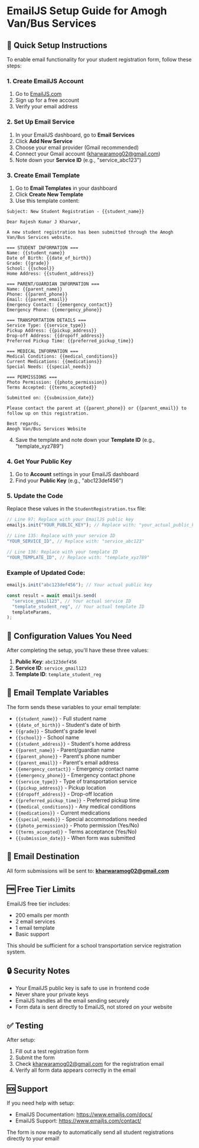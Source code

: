 # EmailJS Setup Guide for Amogh Van/Bus Services

## 🚀 Quick Setup Instructions

To enable email functionality for your student registration form, follow these steps:

### 1. Create EmailJS Account

1. Go to [EmailJS.com](https://www.emailjs.com/)
2. Sign up for a free account
3. Verify your email address

### 2. Set Up Email Service

1. In your EmailJS dashboard, go to **Email Services**
2. Click **Add New Service**
3. Choose your email provider (Gmail recommended)
4. Connect your Gmail account (kharwaramog02@gmail.com)
5. Note down your **Service ID** (e.g., "service_abc123")

### 3. Create Email Template

1. Go to **Email Templates** in your dashboard
2. Click **Create New Template**
3. Use this template content:

```
Subject: New Student Registration - {{student_name}}

Dear Rajesh Kumar J Kharwar,

A new student registration has been submitted through the Amogh Van/Bus Services website.

=== STUDENT INFORMATION ===
Name: {{student_name}}
Date of Birth: {{date_of_birth}}
Grade: {{grade}}
School: {{school}}
Home Address: {{student_address}}

=== PARENT/GUARDIAN INFORMATION ===
Name: {{parent_name}}
Phone: {{parent_phone}}
Email: {{parent_email}}
Emergency Contact: {{emergency_contact}}
Emergency Phone: {{emergency_phone}}

=== TRANSPORTATION DETAILS ===
Service Type: {{service_type}}
Pickup Address: {{pickup_address}}
Drop-off Address: {{dropoff_address}}
Preferred Pickup Time: {{preferred_pickup_time}}

=== MEDICAL INFORMATION ===
Medical Conditions: {{medical_conditions}}
Current Medications: {{medications}}
Special Needs: {{special_needs}}

=== PERMISSIONS ===
Photo Permission: {{photo_permission}}
Terms Accepted: {{terms_accepted}}

Submitted on: {{submission_date}}

Please contact the parent at {{parent_phone}} or {{parent_email}} to follow up on this registration.

Best regards,
Amogh Van/Bus Services Website
```

4. Save the template and note down your **Template ID** (e.g., "template_xyz789")

### 4. Get Your Public Key

1. Go to **Account** settings in your EmailJS dashboard
2. Find your **Public Key** (e.g., "abc123def456")

### 5. Update the Code

Replace these values in the `StudentRegistration.tsx` file:

```typescript
// Line 97: Replace with your EmailJS public key
emailjs.init("YOUR_PUBLIC_KEY"); // Replace with: "your_actual_public_key"

// Line 135: Replace with your service ID
"YOUR_SERVICE_ID", // Replace with: "service_abc123"

// Line 136: Replace with your template ID
"YOUR_TEMPLATE_ID", // Replace with: "template_xyz789"
```

### Example of Updated Code:

```typescript
emailjs.init("abc123def456"); // Your actual public key

const result = await emailjs.send(
  "service_gmail123", // Your actual service ID
  "template_student_reg", // Your actual template ID
  templateParams,
);
```

## 🔧 Configuration Values You Need

After completing the setup, you'll have these three values:

1. **Public Key**: `abc123def456`
2. **Service ID**: `service_gmail123`
3. **Template ID**: `template_student_reg`

## 📧 Email Template Variables

The form sends these variables to your email template:

- `{{student_name}}` - Full student name
- `{{date_of_birth}}` - Student's date of birth
- `{{grade}}` - Student's grade level
- `{{school}}` - School name
- `{{student_address}}` - Student's home address
- `{{parent_name}}` - Parent/guardian name
- `{{parent_phone}}` - Parent's phone number
- `{{parent_email}}` - Parent's email address
- `{{emergency_contact}}` - Emergency contact name
- `{{emergency_phone}}` - Emergency contact phone
- `{{service_type}}` - Type of transportation service
- `{{pickup_address}}` - Pickup location
- `{{dropoff_address}}` - Drop-off location
- `{{preferred_pickup_time}}` - Preferred pickup time
- `{{medical_conditions}}` - Any medical conditions
- `{{medications}}` - Current medications
- `{{special_needs}}` - Special accommodations needed
- `{{photo_permission}}` - Photo permission (Yes/No)
- `{{terms_accepted}}` - Terms acceptance (Yes/No)
- `{{submission_date}}` - When form was submitted

## 🎯 Email Destination

All form submissions will be sent to: **kharwaramog02@gmail.com**

## 🆓 Free Tier Limits

EmailJS free tier includes:

- 200 emails per month
- 2 email services
- 1 email template
- Basic support

This should be sufficient for a school transportation service registration system.

## 🔒 Security Notes

- Your EmailJS public key is safe to use in frontend code
- Never share your private keys
- EmailJS handles all the email sending securely
- Form data is sent directly to EmailJS, not stored on your website

## ✅ Testing

After setup:

1. Fill out a test registration form
2. Submit the form
3. Check kharwaramog02@gmail.com for the registration email
4. Verify all form data appears correctly in the email

## 🆘 Support

If you need help with setup:

- EmailJS Documentation: https://www.emailjs.com/docs/
- EmailJS Support: https://www.emailjs.com/contact/

The form is now ready to automatically send all student registrations directly to your email!
